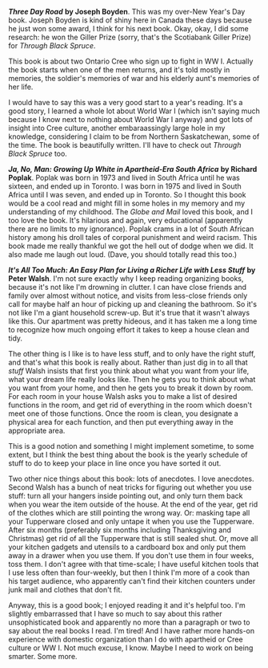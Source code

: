 <!--
.. title: Three Books
.. date: 2009-01-08 22:27:53
.. author: Amy Brown
-->

***Three Day Road*** __by Joseph Boyden__.  This was my 
over-New Year's Day book.  Joseph Boyden is kind of shiny
here in Canada these days because he just won some 
award, I think for his next book.  Okay, okay, I did some
research: he won the Giller Prize (sorry, that's the
Scotiabank Giller Prize) for *Through Black Spruce*.

This book is about two Ontario Cree who sign up to
fight in WW I.  Actually the book starts when one of
the men returns, and it's told mostly in memories,
the soldier's memories of war and his elderly aunt's
memories of her life.

I would have to say this was a very good start to
a year's reading.  It's a good story, I learned
a whole lot about World War I (which isn't saying 
much because I know next to nothing about World
War I anyway) and got lots of insight into Cree
culture, another embaraassingly large hole in
my knowledge, considering I claim to be from
Northern Saskatchewan, some of the time.  The
book is beautifully written.  I'll have to check
out *Through Black Spruce* too.

***Ja, No, Man: Growing Up White in Apartheid-Era 
South Africa*** __by Richard Poplak__.  Poplak was
born in 1973 and lived in South Africa until he was
sixteen, and ended up in Toronto.  I was born in
1975 and lived in South Africa until I was seven,
and ended up in Toronto.  So I thought this book would
be a cool read and might fill in some holes in my
memory and my understanding of my childhood.
The *Globe and Mail*
loved this book, and I too love the book.  It's hilarious
and again, very educational (apparently there are
no limits to my ignorance).  Poplak crams in a 
lot of South African history among his droll tales
of corporal punishment and weird racism.  This 
book made me really thankful we got the hell out
of dodge when we did.  It also made me laugh out loud.
(Dave, you should totally read this too.)

***It's All Too Much: An Easy Plan for Living a
Richer Life with Less Stuff*** __by Peter Walsh__.
I'm not sure exactly why I keep reading 
organizing books, because it's not like I'm drowning
in clutter.  I can have close friends and family
over almost without notice, and visits from 
less-close friends only call for maybe half an
hour of picking up and cleaning the bathroom.
So it's not like I'm a giant household screw-up.
But it's true that it wasn't always like this.
Our apartment was pretty hideous, and it has taken
me a long time to recognize how much ongoing effort
it takes to keep a house clean and tidy.  

The other thing is I like is to have less stuff, and
to only have the right stuff, and that's what this
book is really about.  Rather than just dig in to
all that *stuff* Walsh insists that first you think
about what you want from your life, what your dream
life really looks like.  Then he gets you to think
about what you want from your home, and then he gets
you to break it down by room.  For each room in your
house Walsh asks you to make a list of desired 
functions in the room, and get
rid of everything in the room which doesn't meet 
one of those functions.  Once the room is clean,
you designate a physical area for each function,
and then put everything away in the appropriate
area.

This is a good notion and something I might implement
sometime, to some extent, but I think the best 
thing about the book is the yearly schedule of
stuff to do to keep your place in line once you
have sorted it out.

Two other nice things about this book: lots of
anecdotes.  I love anecdotes.  Second Walsh has a
bunch of neat tricks for figuring out whether
you use stuff: turn all your hangers inside
pointing out, and only turn them back when you
wear the item outside of the house.  At the end
of the year, get rid of the clothes which are
still pointing the wrong way.  Or: masking tape
all your Tupperware closed and only untape it
when you use the Tupperware.  After six months
(preferably six months including Thanksgiving
and Christmas) get rid of all the Tupperware
that is still sealed shut.  Or, move all your kitchen
gadgets and utensils to a cardboard box and only
put them away in a drawer when you use them.
If you don't use them in four weeks, toss them.
I don't agree with that time-scale; I have 
useful kitchen tools that I use less often
than four-weekly, but then I think I'm more
of a cook than his target audience, who apparently
can't find their kitchen counters under junk 
mail and clothes that don't fit.

Anyway, this is a good book; I enjoyed reading it
and it's helpful too.  I'm slightly embarrassed that I
have so much to say about this rather unsophisticated book and
apparently no more than a paragraph or two to say about the
real books I read.  I'm tired!  And I have rather more hands-on
experience with domestic organization than I do with apartheid
or Cree culture or WW I.  Not much excuse, I know.  Maybe I
need to work on being smarter.  Some more.


